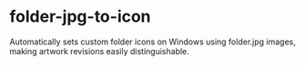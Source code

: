 # folder-jpg-to-icon
Automatically sets custom folder icons on Windows using folder.jpg images, making artwork revisions easily distinguishable.
